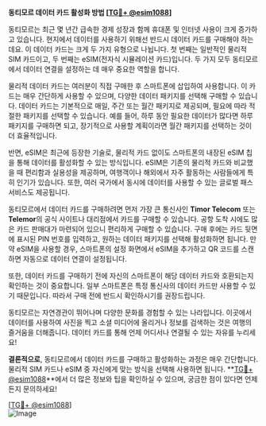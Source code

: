 **동티모르 데이터 카드 활성화 방법 [[TG💪+ @esim1088](https://t.me/s/esim1088)]**

동티모르는 최근 몇 년간 급속한 경제 성장과 함께 휴대폰 및 인터넷 사용이 크게 증가하고 있습니다. 현지에서 데이터를 사용하기 위해선 반드시 데이터 카드를 구매해야 하는데요. 이 데이터 카드는 크게 두 가지 유형으로 나뉩니다. 첫 번째는 일반적인 물리적 SIM 카드이고, 두 번째는 eSIM(전자식 시뮬레이션 카드)입니다. 두 가지 모두 동티모르에서 데이터 연결을 설정하는 데 매우 중요한 역할을 합니다.

물리적 데이터 카드는 여러분이 직접 구매한 후 스마트폰에 삽입하여 사용합니다. 이 카드는 매우 간단하게 사용할 수 있으며, 다양한 데이터 패키지를 선택해 구매할 수 있습니다. 데이터 카드는 기본적으로 매일, 주간 또는 월간 패키지로 제공되며, 필요에 따라 적절한 패키지를 선택할 수 있습니다. 예를 들어, 하루 동안 필요한 데이터가 많다면 하루 패키지를 구매하면 되고, 장기적으로 사용할 계획이라면 월간 패키지를 선택하는 것이 더 효율적입니다.

반면, eSIM은 최근에 등장한 기술로, 물리적 카드 없이도 스마트폰의 내장된 eSIM 칩을 통해 데이터를 활성화할 수 있는 방식입니다. eSIM은 기존의 물리적 카드와 비교했을 때 편리함과 실용성을 제공하며, 여행객이나 해외에서 자주 활동하는 사람들에게 특히 인기가 있습니다. 또한, 여러 국가에서 동시에 데이터를 사용할 수 있는 글로벌 패스 서비스도 제공됩니다.

동티모르에서 데이터 카드를 구매하려면 먼저 가장 큰 통신사인 **Timor Telecom** 또는 **Telemor**의 공식 사이트나 대리점에서 카드를 구매할 수 있습니다. 공항 도착 시에도 많은 카드 판매대가 마련되어 있으니 편리하게 구매할 수 있습니다. 구매 후에는 카드 뒷면에 표시된 PIN 번호를 입력하고, 원하는 데이터 패키지를 선택해 활성화하면 됩니다. 만약 eSIM을 사용할 경우, 스마트폰의 설정 화면에서 eSIM을 추가하고 QR 코드를 스캔하면 자동으로 데이터 연결이 설정됩니다.

또한, 데이터 카드를 구매하기 전에 자신의 스마트폰이 해당 데이터 카드와 호환되는지 확인하는 것이 중요합니다. 일부 스마트폰은 특정 통신사의 데이터 카드만 사용할 수 있기 때문입니다. 따라서 구매 전에 반드시 확인하시기를 권장드립니다.

동티모르는 자연경관이 뛰어나며 다양한 문화를 경험할 수 있는 나라입니다. 이곳에서 데이터를 사용하여 사진을 찍고 소셜 미디어에 올리거나 정보를 검색하는 것은 여행의 즐거움을 더해줍니다. 데이터 카드를 통해 언제 어디서나 연결될 수 있는 자유를 누리세요!

**결론적으로**, 동티모르에서 데이터 카드를 구매하고 활성화하는 과정은 매우 간단합니다. 물리적 SIM 카드나 eSIM 중 자신에게 맞는 방식을 선택해 사용하면 됩니다. **[TG💪+ @esim1088](https://t.me/s/esim1088)**에서 더 많은 정보와 팁을 확인하실 수 있으며, 궁금한 점이 있다면 언제든지 문의하세요! 

[[TG💪+ @esim1088](https://t.me/s/esim1088)]  
![Image](https://i.postimg.cc/Y0z9fWf4/image.png)